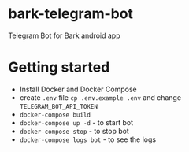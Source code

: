 # bark-telegram-bot
Telegram Bot for Bark android app

# Getting started
- Install Docker and Docker Compose
- create `.env` file `cp .env.example .env` and change `TELEGRAM_BOT_API_TOKEN`
- `docker-compose build`
- `docker-compose up -d` - to start bot
- `docker-compose stop` - to stop bot
- `docker-compose logs bot` - to see the logs
